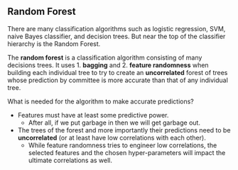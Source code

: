 ## Random Forest

There are many classification algorithms such as logistic regression, SVM, naive Bayes classifier, and decision trees. But near the top of the classifier hierarchy is the Random Forest.

The **random forest** is a classification algorithm consisting of many decisions trees. It uses 1. **bagging** and 2. **feature randomness** when building each individual tree to try to create an **uncorrelated** forest of trees whose prediction by committee is more accurate than that of any individual tree.

What is needed for the algorithm to make accurate predictions?
* Features must have at least some predictive power.
  * After all, if we put garbage in then we will get garbage out.
* The trees of the forest and more importantly their predictions need to be **uncorrelated** (or at least have low correlations with each other). 
  * While feature randomness tries to engineer low correlations, the selected features and the chosen hyper-parameters will impact the ultimate correlations as well.
